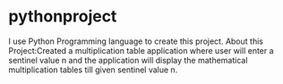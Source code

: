 # pythonproject
I use Python Programming language to create this project.
About this Project:Created a multiplication table application where user will enter a sentinel value n and the application will display the mathematical multiplication tables till given sentinel value n.
